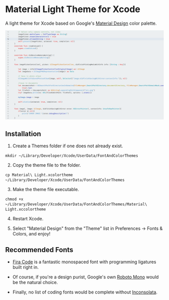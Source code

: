 # Material Light Theme for Xcode

A light theme for Xcode based on Google's [Material Design](https://material.io) color palette.

![Screenshot](https://github.com/paysonwallach/Material-Light-Theme-Xcode/blob/master/screenshot.png)

## Installation

1. Create a Themes folder if one does not already exist.

```
mkdir ~/Library/Developer/Xcode/UserData/FontAndColorThemes
```

2. Copy the theme file to the folder.

```
cp Material\ Light.xcolortheme ~/Library/Developer/Xcode/UserData/FontAndColorThemes
```

3. Make the theme file executable.

```
chmod +x ~/Library/Developer/Xcode/UserData/FontAndColorThemes/Material\ Light.xccolortheme
```

4. Restart Xcode.

5. Select "Material Design" from the "Theme" list in Preferences -> Fonts & Colors, and enjoy!

## Recommended Fonts

* [Fira Code](https://github.com/tonsky/FiraCode) is a fantastic monospaced font with programming ligatures built right in.

* Of course, if you're a design purist, Google's own [Roboto Mono](https://fonts.google.com/specimen/Roboto+Mono) would be the natural choice.

* Finally, no list of coding fonts would be complete without [Inconsolata](http://www.levien.com/type/myfonts/inconsolata.html).
